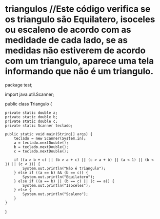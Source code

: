 # triangulos //Este código verifica se os triangulo são Equilatero, isoceles ou escaleno de acordo com as medidade de cada lado, se as medidas não estiverem de acordo com um triangulo, aparece uma tela informando que não é um triangulo.
package test;

import java.util.Scanner;

public class Triangulo {

	private static double a;
	private static double b;
	private static double c;
	private static Scanner teclado;

	public static void main(String[] args) {
		teclado = new Scanner(System.in);
		a = teclado.nextDouble();
		b = teclado.nextDouble();
		c = teclado.nextDouble();

		if ((a > b + c) || (b > a + c) || (c > a + b) || (a < 1) || (b < 1) || (c < 1)) {
			System.out.println("Não é triangulo");
		} else if ((a == b) && (b == c)) {
			System.out.println("Equilatero");
		} else if ((a == b) || (b == c) || (c == a)) {
			System.out.println("Isoceles");
		} else {
			System.out.println("Scaleno");
		}
	}
}
